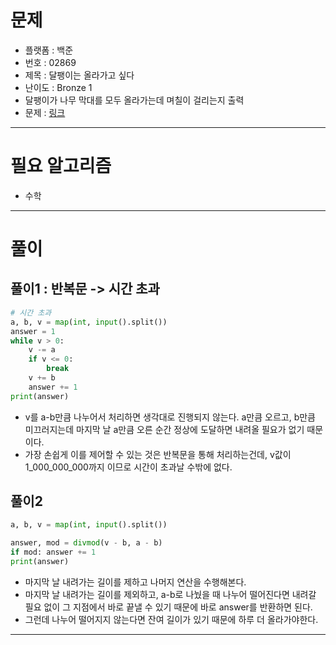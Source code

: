# 문제
- 플랫폼 : 백준
- 번호 : 02869
- 제목 : 달팽이는 올라가고 싶다
- 난이도 : Bronze 1
- 달팽이가 나무 막대를 모두 올라가는데 며칠이 걸리는지 출력
- 문제 : <a href="https://www.acmicpc.net/problem/2869" target="_blank">링크</a>

---

# 필요 알고리즘
- 수학

---

# 풀이
## 풀이1 : 반복문 -> 시간 초과
```python
# 시간 초과
a, b, v = map(int, input().split())
answer = 1
while v > 0:
    v -= a
    if v <= 0:
        break
    v += b
    answer += 1
print(answer)
```
- v를 a-b만큼 나누어서 처리하면 생각대로 진행되지 않는다. a만큼 오르고, b만큼 미끄러지는데 마지막 날 a만큼 오른 순간 정상에 도달하면 내려올
필요가 없기 때문이다.
- 가장 손쉽게 이를 제어할 수 있는 것은 반복문을 통해 처리하는건데, v값이 1_000_000_000까지 이므로 시간이 초과날 수밖에 없다.

## 풀이2
```python
a, b, v = map(int, input().split())

answer, mod = divmod(v - b, a - b)
if mod: answer += 1
print(answer)
```
- 마지막 날 내려가는 길이를 제하고 나머지 연산을 수행해본다.
- 마지막 날 내려가는 길이를 제외하고, a-b로 나눴을 때 나누어 떨어진다면 내려갈 필요 없이 그 지점에서 바로 끝낼 수 있기 때문에
바로 answer를 반환하면 된다.
- 그런데 나누어 떨어지지 않는다면 잔여 길이가 있기 때문에 하루 더 올라가야한다.

---

